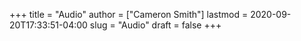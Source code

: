 +++
title = "Audio"
author = ["Cameron Smith"]
lastmod = 2020-09-20T17:33:51-04:00
slug = "Audio"
draft = false
+++
